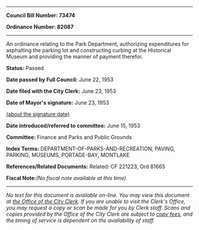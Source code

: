 

********

**Council Bill Number: 73474**
   
**Ordinance Number: 82087**
********

 An ordinance relating to the Park Department, authorizing expenditures for asphalting the parking lot and constructing curbing at the Historical Museum and providing the manner of payment therefor.

**Status:** Passed
   
**Date passed by Full Council:** June 22, 1953
   
**Date filed with the City Clerk:** June 23, 1953
   
**Date of Mayor's signature:** June 23, 1953
   
[(about the signature date)](/~public/approvaldate.htm)
   
   
   
**Date introduced/referred to committee:** June 15, 1953
   
**Committee:** Finance and Parks and Public Grounds
   
   
**Index Terms:** DEPARTMENT-OF-PARKS-AND-RECREATION, PAVING, PARKING, MUSEUMS, PORTAGE-BAY, MONTLAKE

**References/Related Documents:** Related: CF 221223, Ord 81665

**Fiscal Note:**_(No fiscal note available at this time)_
********

_No text for this document is available on-line. You may view this document at [the Office of the City Clerk](http://www.seattle.gov/leg/clerk/contactUs.htm). If you are unable to visit the Clerk's Office, you may request a copy or scan be made for you by Clerk staff. Scans and copies provided by the Office of the City Clerk are subject to [copy fees](http://clerk.seattle.gov/~public/clerkfees.htm), and the timing of service is dependent on the availability of staff._


